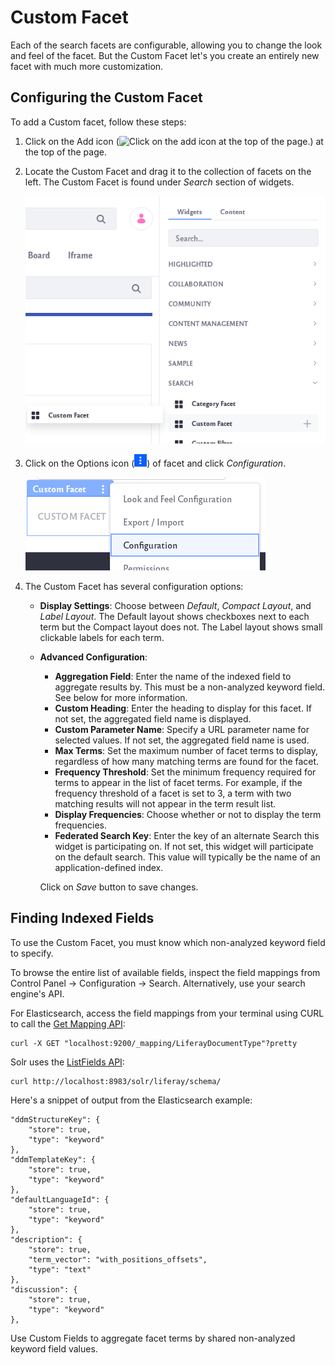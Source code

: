 # Custom Facet

Each of the search facets are configurable, allowing you to change the look and feel of the facet. But the Custom Facet let's you create an entirely new facet with much more customization.

## Configuring the Custom Facet

To add a Custom facet, follow these steps:

1. Click on the Add icon (![Click on the add icon at the top of the page.](../../../images/icon-app-app.png)) at the top of the page.

1. Locate the Custom Facet and drag it to the collection of facets on the left. The Custom Facet is found under *Search* section of widgets.

    ![Find the custom facet under the search widgets.](custom-facet/images/01.png)

1. Click on the Options icon (![Click on the options icon of the search bar.](../../../images/icon-app-options.png)) of facet and click *Configuration*.

    ![Click on the Configuration option.](custom-facet/images/02.png)

1. The Custom Facet has several configuration options:

    * **Display Settings**: Choose between *Default*, *Compact Layout*, and *Label Layout*. The Default layout shows checkboxes next to each term but the Compact layout does not. The Label layout shows small clickable labels for each term.

    * **Advanced Configuration**:

        * **Aggregation Field**: Enter the name of the indexed field to aggregate results by. This must be a non-analyzed keyword field. See below for more information.
        * **Custom Heading**: Enter the heading to display for this facet. If not set, the aggregated field name is displayed.
        * **Custom Parameter Name**: Specify a URL parameter name for selected values. If not set, the aggregated field name is used.
        * **Max Terms**: Set the maximum number of facet terms to display, regardless of how many matching terms are found for the facet.
        * **Frequency Threshold**: Set the minimum frequency required for terms to appear in the list of facet terms. For example, if the frequency threshold of a facet is set to 3, a term with two matching results will not appear in the term result list.
        * **Display Frequencies**: Choose whether or not to display the term frequencies.
        * **Federated Search Key**: Enter the key of an alternate Search this widget is participating on. If not set, this widget will participate on the default search. This value will typically be the name of an application-defined index.

        Click on *Save* button to save changes.

## Finding Indexed Fields

To use the Custom Facet, you must know which non-analyzed keyword field to specify. 

To browse the entire list of available fields, inspect the field mappings from Control Panel &rarr; Configuration &rarr; Search. Alternatively, use your search engine's API. 

For Elasticsearch, access the field mappings from your terminal using CURL to call the [Get Mapping API](https://www.elastic.co/guide/en/elasticsearch/reference/7.x/indices-get-mapping.html):

    curl -X GET "localhost:9200/_mapping/LiferayDocumentType"?pretty

Solr uses the [ListFields API](https://lucene.apache.org/solr/guide/6_6/schema-api.html#SchemaAPI-ListFields):

    curl http://localhost:8983/solr/liferay/schema/

Here's a snippet of output from the Elasticsearch example:

    "ddmStructureKey": {
        "store": true,
        "type": "keyword"
    },
    "ddmTemplateKey": {
        "store": true,
        "type": "keyword"
    },
    "defaultLanguageId": {
        "store": true,
        "type": "keyword"
    },
    "description": {
        "store": true,
        "term_vector": "with_positions_offsets",
        "type": "text"
    },
    "discussion": {
        "store": true,
        "type": "keyword"
    },

Use Custom Fields to aggregate facet terms by shared non-analyzed keyword field values.